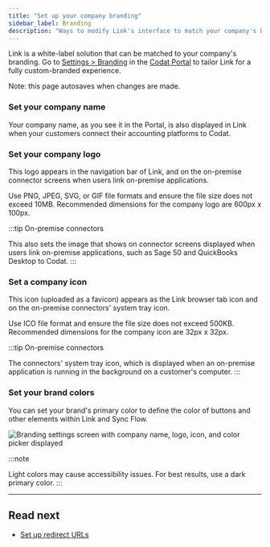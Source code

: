 ```yaml
---
title: "Set up your company branding"
sidebar_label: Branding
description: "Ways to modify Link's interface to match your company's branding"
---
```


Link is a white-label solution that can be matched to your company's branding. Go to [Settings > Branding](https://app.codat.io/settings/branding) in the [Codat Portal](https://app.codat.io) to tailor Link for a fully custom-branded experience.

Note: this page autosaves when changes are made.

### Set your company name

Your company name, as you see it in the Portal, is also displayed in Link when your customers connect their accounting platforms to Codat.

### Set your company logo

This logo appears in the navigation bar of Link, and on the on-premise connector screens when users link on-premise applications.

Use PNG, JPEG, SVG, or GIF file formats and ensure the file size does not exceed 10MB. Recommended dimensions for the company logo are 600px x 100px.

:::tip On-premise connectors

This also sets the image that shows on connector screens displayed when users link on-premise applications, such as Sage 50 and QuickBooks Desktop to Codat.
:::

### Set a company icon

This icon (uploaded as a favicon) appears as the Link browser tab icon and on the on-premise connectors' system tray icon.

Use ICO file format and ensure the file size does not exceed 500KB. Recommended dimensions for the company icon are 32px x 32px.

:::tip On-premise connectors

The connectors' system tray icon, which is displayed when an on-premise application is running in the background on a customer's computer.
:::

### Set your brand colors

You can set your brand's primary color to define the color of buttons and other elements within Link and Sync Flow.

<img
  src="/img/old/1cef143-branding.PNG"
  alt="Branding settings screen with company name, logo, icon, and color picker displayed"
/>

:::note

Light colors may cause accessibility issues. For best results, use a dark primary color.
:::


---

## Read next

- [Set up redirect URLs](/auth-flow/customize/set-up-redirects)